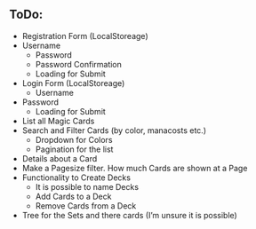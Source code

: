 ## ToDo:
- Registration Form (LocalStoreage)
 -	Username
	-	Password
	-	Password Confirmation
	-	Loading for Submit 
-	Login Form (LocalStoreage)
	-	Username
 -	Password
	-	Loading for Submit
-	List all Magic Cards
 -	Search and Filter Cards (by color, manacosts etc.)
	-	Dropdown for Colors
	-	Pagination for the list
 - Details about a Card
 - Make a Pagesize filter. How much Cards are shown at a Page
-	Functionality to Create Decks
	-	It is possible to name Decks
	-	Add Cards to a Deck
	-	Remove Cards from a Deck
-	Tree for the Sets and there cards (I’m unsure it is possible)
